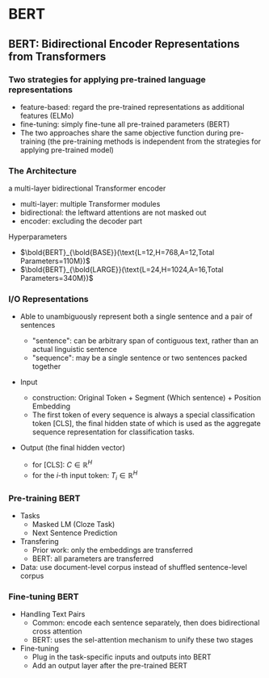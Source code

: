 # BERT

## BERT: Bidirectional Encoder Representations from Transformers

### Two strategies for applying pre-trained language representations

- feature-based: regard the pre-trained representations as additional features (ELMo)
- fine-tuning: simply fine-tune all pre-trained parameters (BERT)
- The two approaches share the same objective function during pre-training (the pre-training methods is independent from the strategies for applying pre-trained model)

### The Architecture

a multi-layer bidirectional Transformer encoder

- multi-layer: multiple Transformer modules
- bidirectional: the leftward attentions are not masked out
- encoder: excluding the decoder part

Hyperparameters

- $\bold{BERT}_{\bold{BASE}}(\text{L=12,H=768,A=12,Total Parameters=110M})$
- $\bold{BERT}_{\bold{LARGE}}(\text{L=24,H=1024,A=16,Total Parameters=340M})$

### I/O Representations

- Able to unambiguously represent both a single sentence and a pair of sentences
  - "sentence": can be arbitrary span of contiguous text, rather than an actual linguistic sentence
  - "sequence": may be a single sentence or two sentences packed together

- Input
  - construction: Original Token + Segment (Which sentence) + Position Embedding
  - The first token of every sequence is always a special classification token [CLS], the final hidden state of which is used as the aggregate sequence representation for classification tasks.

- Output (the final hidden vector)
  - for [CLS]: $C\in\mathbb{R}^H$
  - for the $i$-th input token: $T_i\in\mathbb{R}^H$

### Pre-training BERT

- Tasks
  - Masked LM (Cloze Task)
  - Next Sentence Prediction
- Transfering
  - Prior work: only the embeddings are transferred
  - BERT: all parameters are transferred
- Data: use document-level corpus instead of shuffled sentence-level corpus

### Fine-tuning BERT

- Handling Text Pairs
  - Common: encode each sentence separately, then does bidirectional cross attention
  - BERT: uses the sel-attention mechanism to unify these two stages
- Fine-tuning
  - Plug in the task-specific inputs and outputs into BERT
  - Add an output layer after the pre-trained BERT
